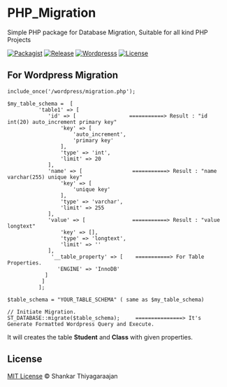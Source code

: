 # PHP_Migration
Simple PHP package for Database Migration, Suitable for all kind PHP Projects

[![Packagist](https://img.shields.io/badge/Packagist-v0.9-blue.svg)](https://packagist.org/packages/shankarbala33/php_migration)
[![Release](https://img.shields.io/badge/Release-v0.9-brightgreen.svg)](https://github.com/shankarThiyagaraajan/PHP_Migration/releases)
[![Wordpresss](https://img.shields.io/badge/Wordpress-v4.7.1%20Tested-brightgreen.svg)](https://github.com/shankarThiyagaraajan/PHP_Migration/releases)
[![License](https://img.shields.io/badge/License-MIT-blue.svg)](https://github.com/shankarThiyagaraajan/PHP_Migration/blob/master/LICENSE)

## For Wordpress Migration
    
    include_once('/wordpress/migration.php');
    
    $my_table_schema =  [
              'table1' => [
                 'id' => [                 ===========> Result : "id int(20) auto_increment primary key"
                     'key' => [
                         'auto_increment',
                         'primary key'
                     ],
                     'type' => 'int',
                     'limit' => 20
                 ],
                 'name' => [                ===========> Result : "name varchar(255) unique key"
                     'key' => [
                         'unique key'
                     ],
                     'type' => 'varchar',
                     'limit' => 255
                 ],
                 'value' => [               ===========> Result : "value longtext"
                     'key' => [],
                     'type' => 'longtext',
                     'limit' => ''
                 ],
                  '__table_property' => [    ===========> For Table Properties.
                    'ENGINE' => 'InnoDB'
                ]
               ]
              ];
    
    $table_schema = "YOUR_TABLE_SCHEMA" ( same as $my_table_schema)
    
    // Initiate Migration.
    ST_DATABASE::migrate($table_schema);     ===============> It's Generate Formatted Wordpress Query and Execute.
                                                            
        
It will creates the table **Student** and **Class** with given properties.


## License  
[MIT License](https://github.com/shankarThiyagaraajan/PHP_Migration/blob/master/LICENSE) © Shankar Thiyagaraajan
